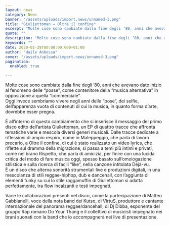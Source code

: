 ```yaml
---
layout: news
category: News
banner: "/assets/uploads/import.news/unnamed-3.png"
title: "Giuliettoman – Oltre il confine"
excerpt: "Molte cose sono cambiate dalla fine degli ’80, anni che avevano dato inizio al fenomeno delle “posse”, come contenitore della “musica alternativa” in opposizione a quella “commerciale”. Oggi invece sembriamo vivere negli anni delle “pose”, dei selfie, dell’apparenza vuota di contenuti di cui la musica, in quanto forma d’arte, dovrebbe esser pregna. È all’interno di [&hellip"
quote: ""
description: "Molte cose sono cambiate dalla fine degli ’80, anni che avevano dato inizio al fenomeno delle “posse”, come contenitore della “musica alternativa” in opposizione a quella “commerciale”. Oggi invece sembriamo vivere negli anni delle “pose”, dei selfie, dell’apparenza vuota di contenuti di cui la musica, in quanto forma d’arte, dovrebbe esser pregna. È all’interno di [&hellip"
keywords: ""
date: 2020-01-28T00:00:00.000+01:00
author: "Haile Anbessa"
cover: "/assets/uploads/import.news/unnamed-3.png"
pagination:
  enabled: true

---
```


Molte cose sono cambiate dalla fine degli ’80, anni che avevano dato inizio al fenomeno delle “posse”, come contenitore della “musica alternativa” in opposizione a quella “commerciale”.  
Oggi invece sembriamo vivere negli anni delle “pose”, dei selfie, dell’apparenza vuota di contenuti di cui la musica, in quanto forma d’arte, dovrebbe esser pregna.

È all’interno di questo cambiamento che si inserisce il messaggio del primo disco edito dell’artista Giuliettoman, un EP di quattro tracce che affronta tematiche varie e mescola diversi generi musicali. Dalle tracce dedicate a riflessioni di ampio respiro, come in Maleppeggio, che parla di lavoro precario, a Oltre il confine, di cui è stato realizzato un video lyrics, che riflette sul dramma della migrazione, si passa a temi più intimi e privati, come nel brano Rispetto, che parla di amicizia, per finire con una lucida critica del modo di fare musica oggi, spesso basato sull’omologazione stilistica e sulla ricerca di facili “like”, nella canzone intitolata Déjà-vu.  
È un disco che alterna sonorità strumentali live e produzioni digitali, in una mescolanza di stili reggae-hiphop, dub e dancehall, con l’aggiunta di elementi funky su cui lo stile raggamuffin di Giuliettoman si adatta perfettamente, tra flow incalzanti e testi impegnati.

Varie le collaborazioni presenti nel disco, come la partecipazione di Matteo Gabbianelli, voce della nota band dei Kutso, di VirtuS, produttore e cantante internazionale del panorama reggae/dancehall, di Dj Dibba, esponente del gruppo Rap romano Do Your Thang e il collettivo di musicisti impegnato nei brani suonati con la band che lo accompagnerà nei live di presentazione.